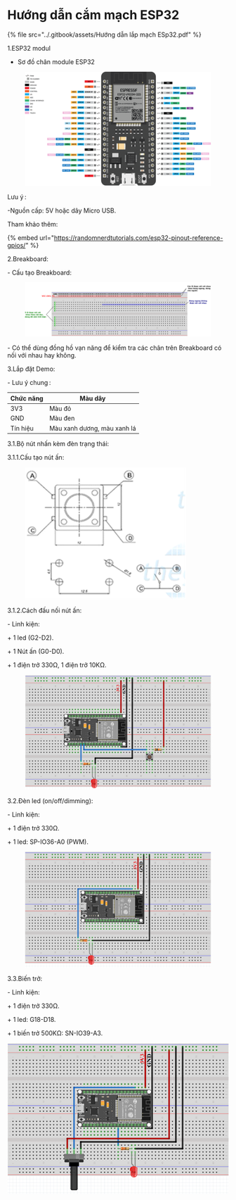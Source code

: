 # Hướng dẫn cắm mạch ESP32

{% file src="../.gitbook/assets/Hướng dẫn lắp mạch ESp32.pdf" %}

1.ESP32 modul

* Sơ đồ chân module ESP32 

<figure><img src="../.gitbook/assets/image (3).png" alt=""><figcaption></figcaption></figure>

Lưu ý :&#x20;

&#x20;   \-Nguồn cấp: 5V hoặc dây Micro USB.&#x20;

Tham khảo thêm:&#x20;

{% embed url="https://randomnerdtutorials.com/esp32-pinout-reference-gpios/" %}

2.Breakboard:&#x20;

&#x20; \- Cấu tạo Breakboard:&#x20;

<figure><img src="../.gitbook/assets/image (4).png" alt=""><figcaption></figcaption></figure>

\- Có thể dùng đồng hồ vạn năng để kiểm tra các chân trên Breakboard có nối với nhau hay không.&#x20;

&#x20;&#x20;

3.Lắp đặt Demo:

&#x20; \- Lưu ý chung :&#x20;

| Chức năng | Màu dây                     |
| --------- | --------------------------- |
| 3V3       | Màu đỏ                      |
| GND       | Màu đen                     |
| Tín hiệu  | Màu xanh dương, màu xanh lá |

&#x20;3.1.Bộ nút nhấn kèm đèn trạng thái:&#x20;

&#x20; 3.1.1.Cấu tạo nút ấn:&#x20;

<figure><img src="../.gitbook/assets/image (5).png" alt=""><figcaption></figcaption></figure>

&#x20; 3.1.2.Cách đấu nối nút ấn:&#x20;

&#x20; \- Linh kiện:&#x20;

&#x20;     \+ 1 led (G2-D2).&#x20;

&#x20;     \+ 1 Nút ấn (G0-D0).&#x20;

&#x20;     \+ 1 điện trở 330Ω, 1 điện trở 10KΩ.&#x20;

<figure><img src="../.gitbook/assets/image (14).png" alt=""><figcaption></figcaption></figure>

3.2.Đèn led (on/off/dimming):&#x20;

&#x20;   \- Linh kiện:&#x20;

&#x20;       \+ 1 điện trở 330Ω.&#x20;

&#x20;       \+ 1 led: SP-IO36-A0 (PWM).&#x20;

<figure><img src="../.gitbook/assets/image.png" alt=""><figcaption></figcaption></figure>

3.3.Biến trở:&#x20;

&#x20;   \- Linh kiện:&#x20;

&#x20;       \+ 1 điện trở 330Ω.&#x20;

&#x20;       \+ 1 led: G18-D18.&#x20;

&#x20;       \+ 1 biến trở 500KΩ: SN-IO39-A3.&#x20;

![](<../.gitbook/assets/image (10).png>)
